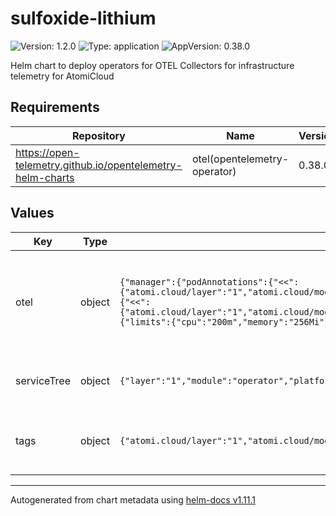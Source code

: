 # sulfoxide-lithium

![Version: 1.2.0](https://img.shields.io/badge/Version-1.2.0-informational?style=flat-square) ![Type: application](https://img.shields.io/badge/Type-application-informational?style=flat-square) ![AppVersion: 0.38.0](https://img.shields.io/badge/AppVersion-0.38.0-informational?style=flat-square)

Helm chart to deploy operators for OTEL Collectors for infrastructure telemetry for AtomiCloud

## Requirements

| Repository | Name | Version |
|------------|------|---------|
| https://open-telemetry.github.io/opentelemetry-helm-charts | otel(opentelemetry-operator) | 0.38.0 |

## Values

| Key | Type | Default | Description |
|-----|------|---------|-------------|
| otel | object | `{"manager":{"podAnnotations":{"<<":{"atomi.cloud/layer":"1","atomi.cloud/module":"operator","atomi.cloud/platform":"sulfoxide","atomi.cloud/service":"lithium"}},"podLabels":{"<<":{"atomi.cloud/layer":"1","atomi.cloud/module":"operator","atomi.cloud/platform":"sulfoxide","atomi.cloud/service":"lithium"}},"resources":{"limits":{"cpu":"200m","memory":"256Mi"},"requests":{"cpu":"100m","memory":"128Mi"}}},"replicaCount":3}` | OTEL Collector Operator Configurations. See [OTEL Collector Operator Helm Chart Documentation](https://github.com/open-telemetry/opentelemetry-operator) |
| serviceTree | object | `{"layer":"1","module":"operator","platform":"sulfoxide","service":"lithium"}` | AtomiCloud Service Tree. See [ServiceTree](https://atomicloud.larksuite.com/wiki/OkfJwTXGFiMJkrk6W3RuwRrZs64?theme=DARK&contentTheme=DARK#MHw5d76uDo2tBLx86cduFQMRsBb) |
| tags | object | `{"atomi.cloud/layer":"1","atomi.cloud/module":"operator","atomi.cloud/platform":"sulfoxide","atomi.cloud/service":"lithium"}` | Kubernetes labels and annotations, following Service Tree |

----------------------------------------------
Autogenerated from chart metadata using [helm-docs v1.11.1](https://github.com/norwoodj/helm-docs/releases/v1.11.1)